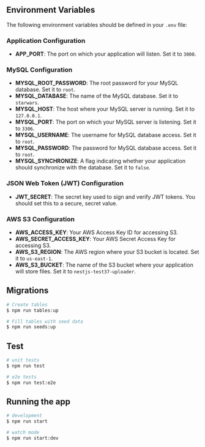 ## Environment Variables

The following environment variables should be defined in your `.env` file:

### Application Configuration
- **APP_PORT**: The port on which your application will listen. Set it to `3000`.

### MySQL Configuration
- **MYSQL_ROOT_PASSWORD**: The root password for your MySQL database. Set it to `root`.
- **MYSQL_DATABASE**: The name of the MySQL database. Set it to `starwars`.
- **MYSQL_HOST**: The host where your MySQL server is running. Set it to `127.0.0.1`.
- **MYSQL_PORT**: The port on which your MySQL server is listening. Set it to `3306`.
- **MYSQL_USERNAME**: The username for MySQL database access. Set it to `root`.
- **MYSQL_PASSWORD**: The password for MySQL database access. Set it to `root`.
- **MYSQL_SYNCHRONIZE**: A flag indicating whether your application should synchronize with the database. Set it to `false`.

### JSON Web Token (JWT) Configuration
- **JWT_SECRET**: The secret key used to sign and verify JWT tokens. You should set this to a secure, secret value.

### AWS S3 Configuration
- **AWS_ACCESS_KEY**: Your AWS Access Key ID for accessing S3.
- **AWS_SECRET_ACCESS_KEY**: Your AWS Secret Access Key for accessing S3.
- **AWS_S3_REGION**: The AWS region where your S3 bucket is located. Set it to `us-east-1`.
- **AWS_S3_BUCKET**: The name of the S3 bucket where your application will store files. Set it to `nestjs-test37-uploader`.

## Migrations

```bash
# Create tables
$ npm run tables:up

# Fill tables with seed data
$ npm run seeds:up

```

## Test

```bash
# unit tests
$ npm run test

# e2e tests
$ npm run test:e2e

```

## Running the app

```bash
# development
$ npm run start

# watch mode
$ npm run start:dev
```
